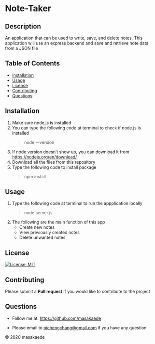 # Note-Taker

## Description
An application that can be used to write, save, and delete notes. This application will use an express backend and save and retrieve note data from a JSON file

## Table of Contents
* [Installation](#Installation)
* [Usage](#Usage)
* [License](#License)
* [Contributing](#Contributing)
* [Questions](#Questions)

## Installation
1.	Make sure node.js is installed
2.	You can type the following code at terminal to check if node.js is installed
	>  node –-version
3.	If node version doesn’t show up, you can download it from https://nodejs.org/en/download/
4.	Download all the files from this repository
5.	Type the following code to install package
	>  npm install

## Usage
1.	Type the following code at terminal to run the appplication locally
	>  node server.js
2.	The following are the main function of this app
	-	Create new notes
	-	View previously created notes
	-	Delete unwanted notes

## License
[![License: MIT](https://img.shields.io/badge/License-MIT-yellow.svg)](https://opensource.org/licenses/MIT)

## Contributing
Please submit a **Pull request** if you would like to contribute to the project

## Questions
* Follow me at: <a href="https://github.com/masakaede" target="_blank">https://github.com/masakaede</a>

* Please email to pichengchang@gmail.com if you have any question

© 2020 masakaede